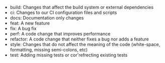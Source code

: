 *   build: Changes that affect the build system or external dependencies
*   ci: Changes to our CI configuration files and scripts
*   docs: Documentation only changes
*   feat: A new feature
*   fix: A bug fix
*   perf: A code change that improves performance
*   refactor: A code change that neither fixes a bug nor adds a feature
*   style: Changes that do not affect the meaning of the code (white-space, formatting, missing semi-colons, etc)
*   test: Adding missing tests or cor'refrecting existing tests
